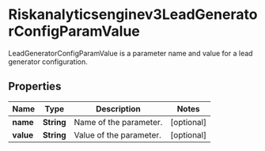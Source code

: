 

# Riskanalyticsenginev3LeadGeneratorConfigParamValue

LeadGeneratorConfigParamValue is a parameter name and value for a lead generator configuration.

## Properties

| Name | Type | Description | Notes |
|------------ | ------------- | ------------- | -------------|
|**name** | **String** | Name of the parameter. |  [optional] |
|**value** | **String** | Value of the parameter. |  [optional] |




